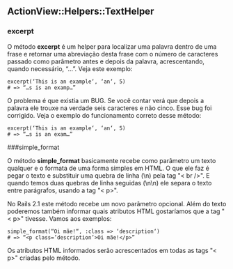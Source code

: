 ## ActionView::Helpers::TextHelper

### excerpt

O método **excerpt** é um helper para localizar uma palavra dentro de uma frase e retornar uma abreviação desta frase com o número de caracteres passado como parâmetro antes e depois da palavra, acrescentando, quando necessário, “…”. Veja este exemplo:

	excerpt(‘This is an example‘, ‘an‘, 5)
	# => “…s is an examp…”
	
O problema é que existia um BUG. Se você contar verá que depois a palavra ele trouxe na verdade seis caracteres e não cinco. Esse bug foi corrigido. Veja o exemplo do funcionamento correto desse método:

	excerpt(‘This is an example‘, ‘an‘, 5)
	# => “…s is an exam…”
	
###simple\_format

O método **simple\_format** basicamente recebe como parâmetro um texto qualquer e o formata de uma forma simples em HTML. O que ele faz é pegar o texto e substituir uma quebra de linha (\n) pela tag "< br />". E quando temos duas quebras de linha seguidas (\n\n) ele separa o texto entre parágrafos, usando a tag "< p>".

No Rails 2.1 este método recebe um novo parâmetro opcional. Além do texto poderemos também informar quais atributos HTML gostaríamos que a tag "< p>" tivesse. Vamos aos exemplos:

	simple_format(“Oi mãe!“, :class => ‘description‘)
	# => “<p class=’description’>Oi mãe!</p>”

Os atributos HTML informados serão acrescentados em todas as tags "< p>" criadas pelo método.